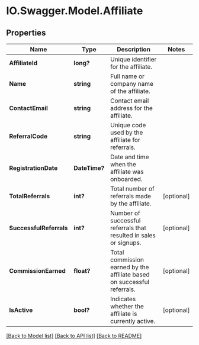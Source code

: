 # IO.Swagger.Model.Affiliate
## Properties

Name | Type | Description | Notes
------------ | ------------- | ------------- | -------------
**AffiliateId** | **long?** | Unique identifier for the affiliate. | 
**Name** | **string** | Full name or company name of the affiliate. | 
**ContactEmail** | **string** | Contact email address for the affiliate. | 
**ReferralCode** | **string** | Unique code used by the affiliate for referrals. | 
**RegistrationDate** | **DateTime?** | Date and time when the affiliate was onboarded. | 
**TotalReferrals** | **int?** | Total number of referrals made by the affiliate. | [optional] 
**SuccessfulReferrals** | **int?** | Number of successful referrals that resulted in sales or signups. | [optional] 
**CommissionEarned** | **float?** | Total commission earned by the affiliate based on successful referrals. | [optional] 
**IsActive** | **bool?** | Indicates whether the affiliate is currently active. | [optional] 

[[Back to Model list]](../README.md#documentation-for-models) [[Back to API list]](../README.md#documentation-for-api-endpoints) [[Back to README]](../README.md)


